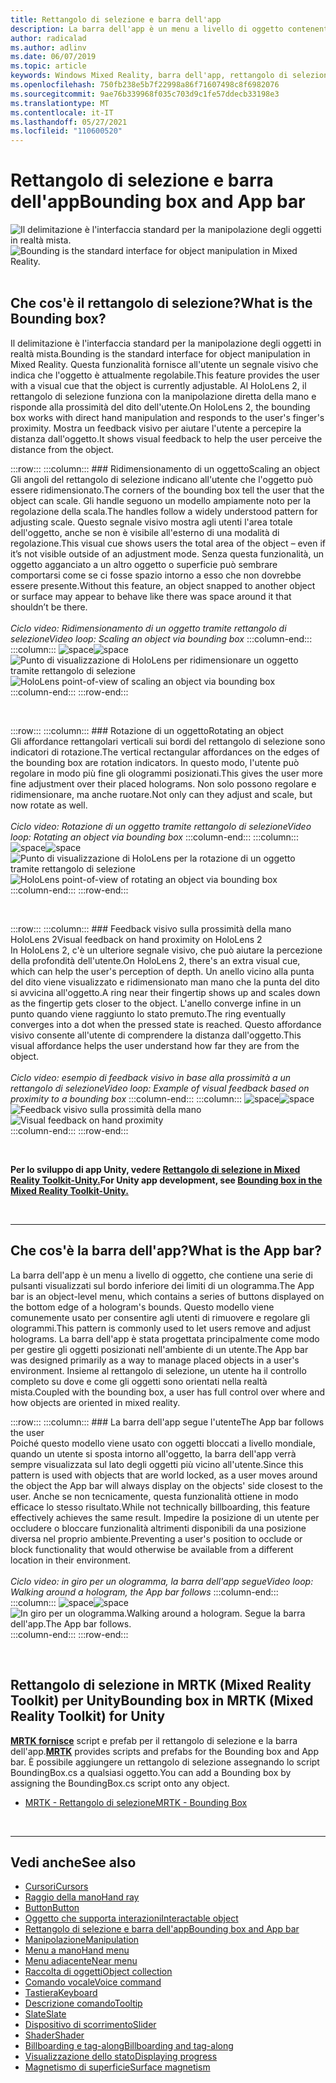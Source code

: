 ```yaml
---
title: Rettangolo di selezione e barra dell'app
description: La barra dell'app è un menu a livello di oggetto contenente una serie di pulsanti visualizzati sul bordo inferiore dei limiti di un ologramma.
author: radicalad
ms.author: adlinv
ms.date: 06/07/2019
ms.topic: article
keywords: Windows Mixed Reality, barra dell'app, rettangolo di selezione, visore per realtà mista, visore windows mixed reality, visore per realtà virtuale, HoloLens, MRTK, Mixed Reality Toolkit
ms.openlocfilehash: 750fb238e5b7f22998a86f71607498c8f6982076
ms.sourcegitcommit: 9ae76b339968f035c703d9c1fe57ddecb33198e3
ms.translationtype: MT
ms.contentlocale: it-IT
ms.lasthandoff: 05/27/2021
ms.locfileid: "110600520"
---
```

# <a name="bounding-box-and-app-bar"></a><span data-ttu-id="369c5-104">Rettangolo di selezione e barra dell'app</span><span class="sxs-lookup"><span data-stu-id="369c5-104">Bounding box and App bar</span></span>
<span data-ttu-id="369c5-105">![Il delimitazione è l'interfaccia standard per la manipolazione degli oggetti in realtà mista.](images/UX_Hero_BoundingBox.jpg)</span><span class="sxs-lookup"><span data-stu-id="369c5-105">![Bounding is the standard interface for object manipulation in Mixed Reality.](images/UX_Hero_BoundingBox.jpg)</span></span><br>
<br>

## <a name="what-is-the-bounding-box"></a><span data-ttu-id="369c5-106">Che cos'è il rettangolo di selezione?</span><span class="sxs-lookup"><span data-stu-id="369c5-106">What is the Bounding box?</span></span>

<span data-ttu-id="369c5-107">Il delimitazione è l'interfaccia standard per la manipolazione degli oggetti in realtà mista.</span><span class="sxs-lookup"><span data-stu-id="369c5-107">Bounding is the standard interface for object manipulation in Mixed Reality.</span></span> <span data-ttu-id="369c5-108">Questa funzionalità fornisce all'utente un segnale visivo che indica che l'oggetto è attualmente regolabile.</span><span class="sxs-lookup"><span data-stu-id="369c5-108">This feature provides the user with a visual cue that the object is currently adjustable.</span></span> <span data-ttu-id="369c5-109">Al HoloLens 2, il rettangolo di selezione funziona con la manipolazione diretta della mano e risponde alla prossimità del dito dell'utente.</span><span class="sxs-lookup"><span data-stu-id="369c5-109">On HoloLens 2, the bounding box works with direct hand manipulation and responds to the user's finger's proximity.</span></span> <span data-ttu-id="369c5-110">Mostra un feedback visivo per aiutare l'utente a percepire la distanza dall'oggetto.</span><span class="sxs-lookup"><span data-stu-id="369c5-110">It shows visual feedback to help the user perceive the distance from the object.</span></span>

:::row:::
    :::column:::
        ### <a name="scaling-an-objectbr"></a><span data-ttu-id="369c5-111">Ridimensionamento di un oggetto</span><span class="sxs-lookup"><span data-stu-id="369c5-111">Scaling an object</span></span><br>
        <span data-ttu-id="369c5-112">Gli angoli del rettangolo di selezione indicano all'utente che l'oggetto può essere ridimensionato.</span><span class="sxs-lookup"><span data-stu-id="369c5-112">The corners of the bounding box tell the user that the object can scale.</span></span> <span data-ttu-id="369c5-113">Gli handle seguono un modello ampiamente noto per la regolazione della scala.</span><span class="sxs-lookup"><span data-stu-id="369c5-113">The handles follow a widely understood pattern for adjusting scale.</span></span> <span data-ttu-id="369c5-114">Questo segnale visivo mostra agli utenti l'area totale dell'oggetto, anche se non è visibile all'esterno di una modalità di regolazione.</span><span class="sxs-lookup"><span data-stu-id="369c5-114">This visual cue shows users the total area of the object – even if it’s not visible outside of an adjustment mode.</span></span> <span data-ttu-id="369c5-115">Senza questa funzionalità, un oggetto agganciato a un altro oggetto o superficie può sembrare comportarsi come se ci fosse spazio intorno a esso che non dovrebbe essere presente.</span><span class="sxs-lookup"><span data-stu-id="369c5-115">Without this feature, an object snapped to another object or surface may appear to behave like there was space around it that shouldn’t be there.</span></span><br>
        <br>
        <span data-ttu-id="369c5-116">*Ciclo video: Ridimensionamento di un oggetto tramite rettangolo di selezione*</span><span class="sxs-lookup"><span data-stu-id="369c5-116">*Video loop: Scaling an object via bounding box*</span></span>
    :::column-end:::
        :::column:::
        <span data-ttu-id="369c5-117">![space](images/spacer-20x582.png)</span><span class="sxs-lookup"><span data-stu-id="369c5-117">![space](images/spacer-20x582.png)</span></span><br>
       <span data-ttu-id="369c5-118">![Punto di visualizzazione di HoloLens per ridimensionare un oggetto tramite rettangolo di selezione](images/HoloLens2_BoundingBox.gif)</span><span class="sxs-lookup"><span data-stu-id="369c5-118">![HoloLens point-of-view of scaling an object via bounding box](images/HoloLens2_BoundingBox.gif)</span></span><br>
    :::column-end:::
:::row-end:::

<br>

:::row:::
    :::column:::
        ### <a name="rotating-an-objectbr"></a><span data-ttu-id="369c5-119">Rotazione di un oggetto</span><span class="sxs-lookup"><span data-stu-id="369c5-119">Rotating an object</span></span><br>
        <span data-ttu-id="369c5-120">Gli affordance rettangolari verticali sui bordi del rettangolo di selezione sono indicatori di rotazione.</span><span class="sxs-lookup"><span data-stu-id="369c5-120">The vertical rectangular affordances on the edges of the bounding box are rotation indicators.</span></span> <span data-ttu-id="369c5-121">In questo modo, l'utente può regolare in modo più fine gli ologrammi posizionati.</span><span class="sxs-lookup"><span data-stu-id="369c5-121">This gives the user more fine adjustment over their placed holograms.</span></span> <span data-ttu-id="369c5-122">Non solo possono regolare e ridimensionare, ma anche ruotare.</span><span class="sxs-lookup"><span data-stu-id="369c5-122">Not only can they adjust and scale, but now rotate as well.</span></span><br>
        <br>
        <span data-ttu-id="369c5-123">*Ciclo video: Rotazione di un oggetto tramite rettangolo di selezione*</span><span class="sxs-lookup"><span data-stu-id="369c5-123">*Video loop: Rotating an object via bounding box*</span></span>
    :::column-end:::
        :::column:::
        <span data-ttu-id="369c5-124">![space](images/spacer-20x582.png)</span><span class="sxs-lookup"><span data-stu-id="369c5-124">![space](images/spacer-20x582.png)</span></span><br>
       <span data-ttu-id="369c5-125">![Punto di visualizzazione di HoloLens per la rotazione di un oggetto tramite rettangolo di selezione](images/HoloLens2_BoundingBox_Rotate.gif)</span><span class="sxs-lookup"><span data-stu-id="369c5-125">![HoloLens point-of-view of rotating an object via bounding box](images/HoloLens2_BoundingBox_Rotate.gif)</span></span><br>
    :::column-end:::
:::row-end:::

<br>

:::row:::
    :::column:::
        ### <a name="visual-feedback-on-hand-proximity-on-hololens-2br"></a><span data-ttu-id="369c5-126">Feedback visivo sulla prossimità della mano HoloLens 2</span><span class="sxs-lookup"><span data-stu-id="369c5-126">Visual feedback on hand proximity on HoloLens 2</span></span><br>
        <span data-ttu-id="369c5-127">In HoloLens 2, c'è un ulteriore segnale visivo, che può aiutare la percezione della profondità dell'utente.</span><span class="sxs-lookup"><span data-stu-id="369c5-127">On HoloLens 2, there's an extra visual cue, which can help the user's perception of depth.</span></span> <span data-ttu-id="369c5-128">Un anello vicino alla punta del dito viene visualizzato e ridimensionato man mano che la punta del dito si avvicina all'oggetto.</span><span class="sxs-lookup"><span data-stu-id="369c5-128">A ring near their fingertip shows up and scales down as the fingertip gets closer to the object.</span></span> <span data-ttu-id="369c5-129">L'anello converge infine in un punto quando viene raggiunto lo stato premuto.</span><span class="sxs-lookup"><span data-stu-id="369c5-129">The ring eventually converges into a dot when the pressed state is reached.</span></span> <span data-ttu-id="369c5-130">Questo affordance visivo consente all'utente di comprendere la distanza dall'oggetto.</span><span class="sxs-lookup"><span data-stu-id="369c5-130">This visual affordance helps the user understand how far they are from the object.</span></span><br>
        <br>
        <span data-ttu-id="369c5-131">*Ciclo video: esempio di feedback visivo in base alla prossimità a un rettangolo di selezione*</span><span class="sxs-lookup"><span data-stu-id="369c5-131">*Video loop: Example of visual feedback based on proximity to a bounding box*</span></span>
    :::column-end:::
        :::column:::
        <span data-ttu-id="369c5-132">![space](images/spacer-20x582.png)</span><span class="sxs-lookup"><span data-stu-id="369c5-132">![space](images/spacer-20x582.png)</span></span><br>
       <span data-ttu-id="369c5-133">![Feedback visivo sulla prossimità della mano](images/HoloLens2_Proximity.gif)</span><span class="sxs-lookup"><span data-stu-id="369c5-133">![Visual feedback on hand proximity](images/HoloLens2_Proximity.gif)</span></span><br>
    :::column-end:::
:::row-end:::

<br>

<span data-ttu-id="369c5-134">**Per lo sviluppo di app Unity, vedere [Rettangolo di selezione in Mixed Reality Toolkit-Unity.](https://microsoft.github.io/MixedRealityToolkit-Unity/Documentation/README_BoundingBox.html)**</span><span class="sxs-lookup"><span data-stu-id="369c5-134">**For Unity app development, see [Bounding box in the Mixed Reality Toolkit-Unity.](https://microsoft.github.io/MixedRealityToolkit-Unity/Documentation/README_BoundingBox.html)**</span></span>

<br>

---

## <a name="what-is-the-app-bar"></a><span data-ttu-id="369c5-135">Che cos'è la barra dell'app?</span><span class="sxs-lookup"><span data-stu-id="369c5-135">What is the App bar?</span></span>

<span data-ttu-id="369c5-136">La barra dell'app è un menu a livello di oggetto, che contiene una serie di pulsanti visualizzati sul bordo inferiore dei limiti di un ologramma.</span><span class="sxs-lookup"><span data-stu-id="369c5-136">The App bar is an object-level menu, which contains a series of buttons displayed on the bottom edge of a hologram's bounds.</span></span> <span data-ttu-id="369c5-137">Questo modello viene comunemente usato per consentire agli utenti di rimuovere e regolare gli ologrammi.</span><span class="sxs-lookup"><span data-stu-id="369c5-137">This pattern is commonly used to let users remove and adjust holograms.</span></span> <span data-ttu-id="369c5-138">La barra dell'app è stata progettata principalmente come modo per gestire gli oggetti posizionati nell'ambiente di un utente.</span><span class="sxs-lookup"><span data-stu-id="369c5-138">The App bar was designed primarily as a way to manage placed objects in a user's environment.</span></span> <span data-ttu-id="369c5-139">Insieme al rettangolo di selezione, un utente ha il controllo completo su dove e come gli oggetti sono orientati nella realtà mista.</span><span class="sxs-lookup"><span data-stu-id="369c5-139">Coupled with the bounding box, a user has full control over where and how objects are oriented in mixed reality.</span></span>

:::row:::
    :::column:::
        ### <a name="the-app-bar-follows-the-userbr"></a><span data-ttu-id="369c5-140">La barra dell'app segue l'utente</span><span class="sxs-lookup"><span data-stu-id="369c5-140">The App bar follows the user</span></span><br>
        <span data-ttu-id="369c5-141">Poiché questo modello viene usato con oggetti bloccati a livello mondiale, quando un utente si sposta intorno all'oggetto, la barra dell'app verrà sempre visualizzata sul lato degli oggetti più vicino all'utente.</span><span class="sxs-lookup"><span data-stu-id="369c5-141">Since this pattern is used with objects that are world locked, as a user moves around the object the App bar will always display on the objects' side closest to the user.</span></span> <span data-ttu-id="369c5-142">Anche se non tecnicamente, questa funzionalità ottiene in modo efficace lo stesso risultato.</span><span class="sxs-lookup"><span data-stu-id="369c5-142">While not technically billboarding, this feature effectively achieves the same result.</span></span> <span data-ttu-id="369c5-143">Impedire la posizione di un utente per occludere o bloccare funzionalità altrimenti disponibili da una posizione diversa nel proprio ambiente.</span><span class="sxs-lookup"><span data-stu-id="369c5-143">Preventing a user's position to occlude or block functionality that would otherwise be available from a different location in their environment.</span></span> <br>
        <br>
        <span data-ttu-id="369c5-144">*Ciclo video: in giro per un ologramma, la barra dell'app segue*</span><span class="sxs-lookup"><span data-stu-id="369c5-144">*Video loop: Walking around a hologram, the App bar follows*</span></span>
    :::column-end:::
        :::column:::
        <span data-ttu-id="369c5-145">![space](images/spacer-20x582.png)</span><span class="sxs-lookup"><span data-stu-id="369c5-145">![space](images/spacer-20x582.png)</span></span><br>
       <span data-ttu-id="369c5-146">![In giro per un ologramma.</span><span class="sxs-lookup"><span data-stu-id="369c5-146">![Walking around a hologram.</span></span> <span data-ttu-id="369c5-147">Segue la barra dell'app.](images/HoloLens2_AppBarFollowing.gif)</span><span class="sxs-lookup"><span data-stu-id="369c5-147">The App bar follows.](images/HoloLens2_AppBarFollowing.gif)</span></span><br>
    :::column-end:::
:::row-end:::

<br>


## <a name="bounding-box-in-mrtk-mixed-reality-toolkit-for-unity"></a><span data-ttu-id="369c5-148">Rettangolo di selezione in MRTK (Mixed Reality Toolkit) per Unity</span><span class="sxs-lookup"><span data-stu-id="369c5-148">Bounding box in MRTK (Mixed Reality Toolkit) for Unity</span></span>
<span data-ttu-id="369c5-149">**[MRTK fornisce](https://github.com/Microsoft/MixedRealityToolkit-Unity)** script e prefab per il rettangolo di selezione e la barra dell'app.</span><span class="sxs-lookup"><span data-stu-id="369c5-149">**[MRTK](https://github.com/Microsoft/MixedRealityToolkit-Unity)** provides scripts and prefabs for the Bounding box and App bar.</span></span> <span data-ttu-id="369c5-150">È possibile aggiungere un rettangolo di selezione assegnando lo script BoundingBox.cs a qualsiasi oggetto.</span><span class="sxs-lookup"><span data-stu-id="369c5-150">You can add a Bounding box by assigning the BoundingBox.cs script onto any object.</span></span>

* [<span data-ttu-id="369c5-151">MRTK - Rettangolo di selezione</span><span class="sxs-lookup"><span data-stu-id="369c5-151">MRTK - Bounding Box</span></span>](/windows/mixed-reality/mrtk-unity/features/ux-building-blocks/bounding-box)


<br>

---


## <a name="see-also"></a><span data-ttu-id="369c5-152">Vedi anche</span><span class="sxs-lookup"><span data-stu-id="369c5-152">See also</span></span>

* [<span data-ttu-id="369c5-153">Cursori</span><span class="sxs-lookup"><span data-stu-id="369c5-153">Cursors</span></span>](cursors.md)
* [<span data-ttu-id="369c5-154">Raggio della mano</span><span class="sxs-lookup"><span data-stu-id="369c5-154">Hand ray</span></span>](point-and-commit.md)
* [<span data-ttu-id="369c5-155">Button</span><span class="sxs-lookup"><span data-stu-id="369c5-155">Button</span></span>](button.md)
* [<span data-ttu-id="369c5-156">Oggetto che supporta interazioni</span><span class="sxs-lookup"><span data-stu-id="369c5-156">Interactable object</span></span>](interactable-object.md)
* [<span data-ttu-id="369c5-157">Rettangolo di selezione e barra dell'app</span><span class="sxs-lookup"><span data-stu-id="369c5-157">Bounding box and App bar</span></span>](app-bar-and-bounding-box.md)
* [<span data-ttu-id="369c5-158">Manipolazione</span><span class="sxs-lookup"><span data-stu-id="369c5-158">Manipulation</span></span>](direct-manipulation.md)
* [<span data-ttu-id="369c5-159">Menu a mano</span><span class="sxs-lookup"><span data-stu-id="369c5-159">Hand menu</span></span>](hand-menu.md)
* [<span data-ttu-id="369c5-160">Menu adiacente</span><span class="sxs-lookup"><span data-stu-id="369c5-160">Near menu</span></span>](near-menu.md)
* [<span data-ttu-id="369c5-161">Raccolta di oggetti</span><span class="sxs-lookup"><span data-stu-id="369c5-161">Object collection</span></span>](object-collection.md)
* [<span data-ttu-id="369c5-162">Comando vocale</span><span class="sxs-lookup"><span data-stu-id="369c5-162">Voice command</span></span>](voice-input.md)
* [<span data-ttu-id="369c5-163">Tastiera</span><span class="sxs-lookup"><span data-stu-id="369c5-163">Keyboard</span></span>](keyboard.md)
* [<span data-ttu-id="369c5-164">Descrizione comando</span><span class="sxs-lookup"><span data-stu-id="369c5-164">Tooltip</span></span>](tooltip.md)
* [<span data-ttu-id="369c5-165">Slate</span><span class="sxs-lookup"><span data-stu-id="369c5-165">Slate</span></span>](slate.md)
* [<span data-ttu-id="369c5-166">Dispositivo di scorrimento</span><span class="sxs-lookup"><span data-stu-id="369c5-166">Slider</span></span>](slider.md)
* [<span data-ttu-id="369c5-167">Shader</span><span class="sxs-lookup"><span data-stu-id="369c5-167">Shader</span></span>](shader.md)
* [<span data-ttu-id="369c5-168">Billboarding e tag-along</span><span class="sxs-lookup"><span data-stu-id="369c5-168">Billboarding and tag-along</span></span>](billboarding-and-tag-along.md)
* [<span data-ttu-id="369c5-169">Visualizzazione dello stato</span><span class="sxs-lookup"><span data-stu-id="369c5-169">Displaying progress</span></span>](progress.md)
* [<span data-ttu-id="369c5-170">Magnetismo di superficie</span><span class="sxs-lookup"><span data-stu-id="369c5-170">Surface magnetism</span></span>](surface-magnetism.md)